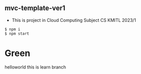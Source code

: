 ## mvc-template-ver1 
- This is project in Cloud Computing Subject CS KMITL 2023/1

```
$ npm i
$ npm start
```

# Green
helloworld this is learn branch
